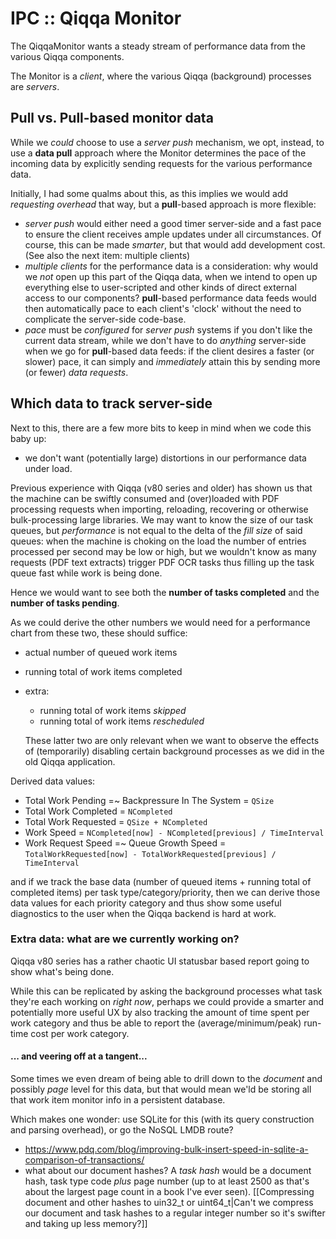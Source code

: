 # IPC :: Qiqqa Monitor

The QiqqaMonitor wants a steady stream of performance data from the various Qiqqa components.

The Monitor is a *client*, where the various Qiqqa (background) processes are *servers*.

## Pull vs. Pull-based monitor data

While we *could* choose to use a *server push* mechanism, we opt, instead, to use a **data pull** approach where the Monitor determines the pace of the incoming data by explicitly sending requests for the various performance data.

Initially, I had some qualms about this, as this implies we would add *requesting overhead* that way, but a **pull**-based approach is more flexible:

- *server push* would either need a good timer server-side and a fast pace to ensure the client receives ample updates under all circumstances. Of course, this can be made *smarter*, but that would add development cost. (See also the next item: multiple clients)
- *multiple clients* for the performance data is a consideration: why would we *not* open up this part of the Qiqqa data, when we intend to open up everything else to user-scripted and other kinds of direct external access to our components? **pull**-based performance data feeds would then automatically pace to each client's 'clock' without the need to complicate the server-side code-base.
- *pace* must be *configured* for *server push* systems if you don't like the current data stream, while we don't have to do *anything* server-side when we go for **pull**-based data feeds: if the client desires a faster (or slower) pace, it can simply and *immediately* attain this by sending more (or fewer) *data requests*.

## Which data to track server-side

Next to this, there are a few more bits to keep in mind when we code this baby up:

- we don't want (potentially large) distortions in our performance data under load.

Previous experience with Qiqqa (v80 series and older) has shown us that the machine can be swiftly consumed and (over)loaded with PDF processing requests when importing, reloading, recovering or otherwise bulk-processing large libraries. We may want to know the size of our task queues, but *performance* is not equal to the delta of the *fill size* of said queues: when the machine is choking on the load the number of entries processed per second may be low or high, but we wouldn't know as many requests (PDF text extracts) trigger PDF OCR tasks thus filling up the task queue fast while work is being done.
  
Hence we would want to see both the **number of tasks completed** and the **number of tasks pending**.
  
As we could derive the other numbers we would need for a performance chart from these two, these should suffice:
- actual number of queued work items
- running total of work items completed
- extra:
 	- running total of work items *skipped*
 	- running total of work items *rescheduled*
  	
	These latter two are only relevant when we want to observe the effects of (temporarily) disabling certain background processes as we did in the old Qiqqa application.
	

Derived data values:

- Total Work Pending =~ Backpressure In The System = `QSize`
- Total Work Completed = `NCompleted`
- Total Work Requested = `QSize + NCompleted`
- Work Speed = `NCompleted[now] - NCompleted[previous] / TimeInterval`
- Work Request Speed =~ Queue Growth Speed = `TotalWorkRequested[now] - TotalWorkRequested[previous] / TimeInterval`

and if we track the base data (number of queued items + running total of completed items) per task type/category/priority, then we can derive those data values for each priority category and thus show some useful diagnostics to the user when the Qiqqa backend is hard at work.


### Extra data: what are we currently working on?

Qiqqa v80 series has a rather chaotic UI statusbar based report going to show what's being done.

While this can be replicated by asking the background processes what task they're each working on *right now*, perhaps we could provide a smarter and potentially more useful UX by also tracking the amount of time spent per work category and thus be able to report the (average/minimum/peak) run-time cost per work category. 


#### ... and veering off at a tangent...

Some times we even dream of being able to drill down to the *document* and possibly *page* level for this data, but that would mean we'ld be storing all that work item monitor info in a persistent database. 
   
Which makes one wonder: use SQLite for this (with its query construction and parsing overhead), or go the NoSQL LMDB route? 
- https://www.pdq.com/blog/improving-bulk-insert-speed-in-sqlite-a-comparison-of-transactions/
- what about our document hashes? A *task hash* would be a document hash, task type code *plus* page number (up to at least 2500 as that's about the largest page count in a book I've ever seen). [[Compressing document and other hashes to uin32_t or uint64_t|Can't we compress our document and task hashes to a regular integer number so it's swifter and taking up less memory?]]
